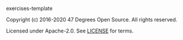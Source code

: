 [comment]: <> (Don't edit this file!)
[comment]: <> (It is automatically updated after every release of https://github.com/47degrees/.github)
[comment]: <> (If you want to suggest a change, please open a PR or issue in that repository)

exercises-template

Copyright (c) 2016-2020 47 Degrees Open Source. All rights reserved.

Licensed under Apache-2.0. See [LICENSE](LICENSE.md) for terms.